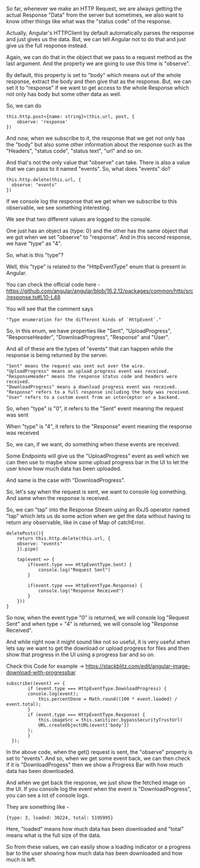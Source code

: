 So far, whenever we make an HTTP Request, we are always getting the actual Response "Data" from the server but sometimes, we also want to know other things like what was the "status code" of the response.

Actually, Angular's HTTPClient by default automatically parses the response and just gives us the data. But, we can tell Angular not to do that and just give us the full response instead.

Again, we can do that in the object that we pass to a request method as the last argument. And the property we are going to use this time is "observe".

By default, this property is set to "body" which means out of the whole response, extract the body and then give that as the response. But, we can set it to "response" if we want to get access to the whole Response which not only has body but some other data as well.

So, we can do 

    this.http.post<{name: string}>(this.url, post, {
        observe: 'response'
    })

And now, when we subscribe to it, the response that we get not only has the "body" but also some other information about the response such as the "Headers", "status code", "status text", "url" and so on.

And that's not the only value that "observe" can take. There is also a value that we can pass to it named "events". So, what does "events" do?

    this.http.delete(this.url, {
      observe: "events"
    })

If we console log the response that we get when we subscribe to this observable, we see something interesting.

We see that two different values are logged to the console.

One just has an object as {type: 0} and the other has the same object that we got when we set "observe" to "response". And in this second response, we have "type" as "4".

So, what is this "type"?

Well, this "type" is related to the "HttpEventType" enum that is present in Angular. 

You can check the official code here - https://github.com/angular/angular/blob/16.2.12/packages/common/http/src/response.ts#L10-L48

You will see that the comment says 

    "Type enumeration for the different kinds of `HttpEvent`."

So, in this enum, we have properties like "Sent", "UploadProgress", "ResponseHeader", "DownloadProgress", "Response" and "User".

And all of these are the types of "events" that can happen while the response is being returned by the server.

    "Sent" means the request was sent out over the wire.
    "UploadProgress" means an upload progress event was received.
    "ResponseHeader" means the response status code and headers were received.
    "DownloadProgress" means a download progress event was received.
    "Response" refers to a full response including the body was received.
    "User" refers to a custom event from an interceptor or a backend.

So, when "type" is "0", it refers to the "Sent" event meaning the request was sent

When "type" is "4", it refers to the "Response" event meaning the response was received

So, we can, if we want, do something when these events are received.

Some Endpoints will give us the "UploadProgress" event as well which we can then use to maybe show some upload progress bar in the UI to let the user know how much data has been uploaded.

And same is the case with "DownloadProgress".

So, let's say when the request is sent, we want to console log something. And same when the response is received.

 So, we can "tap" into the Response Stream using an RxJS operator named "tap" which lets us do some action when we get the data without having to return any observable, like in case of Map of catchError.

    deletePosts(){
        return this.http.delete(this.url, {
        observe: "events"
        }).pipe(
        
        tap(event => {
            if(event.type === HttpEventType.Sent) {
                console.log("Request Sent")
            }

            if(event.type === HttpEventType.Response) {
                console.log("Response Received")
            }
        }))
    }

So now, when the event type "0" is returned, we will console log "Request Sent" and when type = "4" is returned, we will console log "Response Received".

And while right now it might sound like not so useful, it is very useful when lets say we want to get the download or upload progress for files and then show that progress in the UI using a progress bar and so on.

Check this Code for example -> https://stackblitz.com/edit/angular-image-download-with-progressbar

    subscribe((event) => {
            if (event.type === HttpEventType.DownloadProgress) {
            console.log(event);
                this.percentDone = Math.round((100 * event.loaded) / event.total);
            }
            if (event.type === HttpEventType.Response) {
                this.imageSrc = this.sanitizer.bypassSecurityTrustUrl(
                URL.createObjectURL(event['body'])
            );
            }
      });

In the above code, when the get() request is sent, the "observe" property is set to "events". And so, when we get some event back, we can then check if it is "DownloadProgess" then we show a Progress Bar with how much data has been downloaded.

And when we get back the response, we just show the fetched image on the UI. If you console log the event when the event is "DownloadProgress", you can see a lot of console logs.

They are something like - 

    {type: 3, loaded: 30224, total: 5195995}

Here, "loaded" means how much data has been downloaded and "total" means what is the full size of the data.

So from these values, we can easily show a loading indicator or a progress bar to the user showing how much data has been downloaded and how much is left.